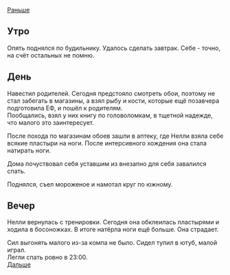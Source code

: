[Раньше](2021.06.19.md)
## Утро
Опять поднялся по будильнику. Удалось сделать завтрак. Себе - точно, на счёт остальных не помню.
## День
Навестил родителей. Сегодня предстояло смотреть обои, поэтому не стал забегать в магазины, а взял рыбу и кости, которые ещё позавчера подготовила ЕФ, и пошёл к родителям.  
Пообщались, взял у них книгу по головоломкам, в тщетной надежде, что малого это заинтересует.



После похода по магазинам обоев зашли в аптеку, где Нелли взяла себе всякие пластыри на ноги. После интерсивного хождения она стала натирать ноги.

Дома почуствовал себя уставшим из внезапно для себя завалился спать.

Поднялся, съел мороженое и намотал круг по южному.
## Вечер
Нелли вернулась с тренировки. Сегодня она обклеилась пластырями и ходила в босоножках. В итоге натёрла ноги ещё больше. Она страдает.

Сил выгонять малого из-за компа не было. Сидел тупил в ютуб, малой играл.  
Легли спать ровно в 23:00.  
[Дальше](2021.06.21.md)
